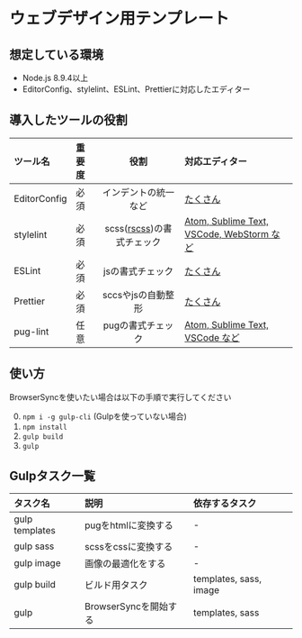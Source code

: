 # ウェブデザイン用テンプレート

## 想定している環境

* Node.js 8.9.4以上
* EditorConfig、stylelint、ESLint、Prettierに対応したエディター

## 導入したツールの役割

| ツール名 | 重要度 | 役割 | 対応エディター |
| :- | :- | :-: | :- |
| EditorConfig | 必須 | インデントの統一など | [たくさん](http://editorconfig.org/#download) |
| stylelint | 必須 | scss([rscss](http://rscss.io))の書式チェック | [Atom, Sublime Text, VSCode, WebStorm など](https://github.com/stylelint/stylelint/blob/master/docs/user-guide/complementary-tools.md#editor-plugins) |
| ESLint | 必須 | jsの書式チェック | [たくさん](https://eslint.org/docs/user-guide/integrations#editors) |
| Prettier | 必須 | sccsやjsの自動整形 | [たくさん](https://prettier.io/docs/en/editors.html)
| pug-lint | 任意 | pugの書式チェック | [Atom, Sublime Text, VSCode など](https://github.com/pugjs/pug-lint#editor-integration)

## 使い方

BrowserSyncを使いたい場合は以下の手順で実行してください

0. `npm i -g gulp-cli` (Gulpを使っていない場合)
1. `npm install`
2. `gulp build`
3. `gulp`

## Gulpタスク一覧

| タスク名 | 説明 | 依存するタスク |
| :- | :- | :- |
| gulp templates | pugをhtmlに変換する | - |
| gulp sass | scssをcssに変換する | - |
| gulp image | 画像の最適化をする | - |
| gulp build | ビルド用タスク | templates, sass, image |
| gulp | BrowserSyncを開始する | templates, sass |
